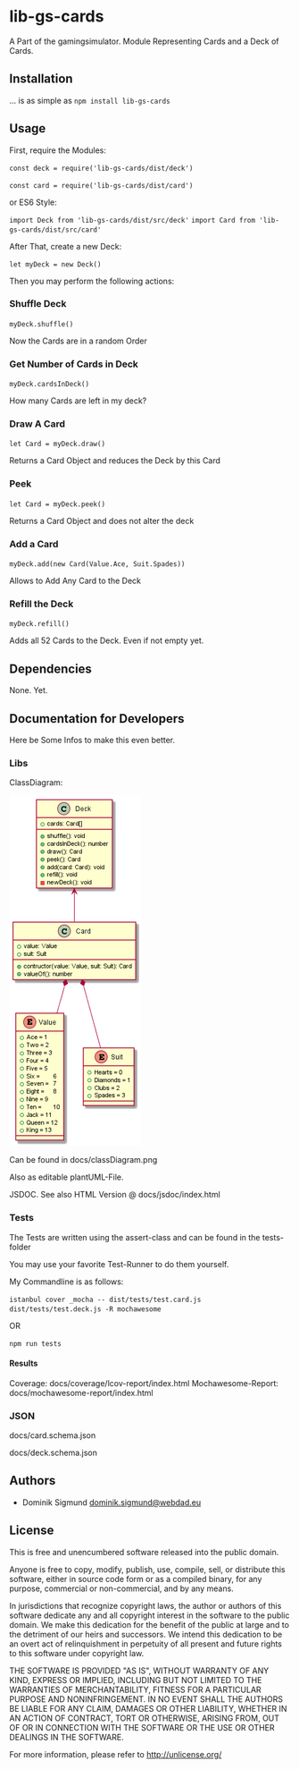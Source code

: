 # lib-gs-cards

A Part of the gamingsimulator. Module Representing Cards and a Deck of Cards.

## Installation

... is as simple as `npm install lib-gs-cards`

## Usage

First, require the Modules:

`const deck = require('lib-gs-cards/dist/deck')`

`const card = require('lib-gs-cards/dist/card')`

or ES6 Style:

`import Deck from 'lib-gs-cards/dist/src/deck'`
`import Card from 'lib-gs-cards/dist/src/card'`

After That, create a new Deck:

`let myDeck = new Deck()`

Then you may perform the following actions:

### Shuffle Deck

`myDeck.shuffle()`

Now the Cards are in a random Order

### Get Number of Cards in Deck

`myDeck.cardsInDeck()`

How many Cards are left in my deck?

### Draw A Card

`let Card = myDeck.draw()`

Returns a Card Object and reduces the Deck by this Card

### Peek

`let Card = myDeck.peek()`

Returns a Card Object and does not alter the deck

### Add a Card

`myDeck.add(new Card(Value.Ace, Suit.Spades))`

Allows to Add Any Card to the Deck

### Refill the Deck

`myDeck.refill()`

Adds all 52 Cards to the Deck. Even if not empty yet.

## Dependencies

None. Yet.

## Documentation for Developers

Here be Some Infos to make this even better.

### Libs

ClassDiagram:

![The diagram](https://github.com/WebDaD/lib-gs-cards/raw/master/docs/classDiagram.png "The class Diagram")

Can be found in docs/classDiagram.png

Also as editable plantUML-File.

JSDOC. See also HTML Version @ docs/jsdoc/index.html

### Tests

The Tests are written using the assert-class and can be found in the tests-folder

You may use your favorite Test-Runner to do them yourself.

My Commandline is as follows:

`istanbul cover _mocha -- dist/tests/test.card.js dist/tests/test.deck.js -R mochawesome`

OR

`npm run tests`

#### Results

Coverage: docs/coverage/lcov-report/index.html
Mochawesome-Report: docs/mochawesome-report/index.html

### JSON

docs/card.schema.json

docs/deck.schema.json

## Authors

* Dominik Sigmund <dominik.sigmund@webdad.eu>

## License

This is free and unencumbered software released into the public domain.

Anyone is free to copy, modify, publish, use, compile, sell, or
distribute this software, either in source code form or as a compiled
binary, for any purpose, commercial or non-commercial, and by any
means.

In jurisdictions that recognize copyright laws, the author or authors
of this software dedicate any and all copyright interest in the
software to the public domain. We make this dedication for the benefit
of the public at large and to the detriment of our heirs and
successors. We intend this dedication to be an overt act of
relinquishment in perpetuity of all present and future rights to this
software under copyright law.

THE SOFTWARE IS PROVIDED "AS IS", WITHOUT WARRANTY OF ANY KIND,
EXPRESS OR IMPLIED, INCLUDING BUT NOT LIMITED TO THE WARRANTIES OF
MERCHANTABILITY, FITNESS FOR A PARTICULAR PURPOSE AND NONINFRINGEMENT.
IN NO EVENT SHALL THE AUTHORS BE LIABLE FOR ANY CLAIM, DAMAGES OR
OTHER LIABILITY, WHETHER IN AN ACTION OF CONTRACT, TORT OR OTHERWISE,
ARISING FROM, OUT OF OR IN CONNECTION WITH THE SOFTWARE OR THE USE OR
OTHER DEALINGS IN THE SOFTWARE.

For more information, please refer to <http://unlicense.org/>
